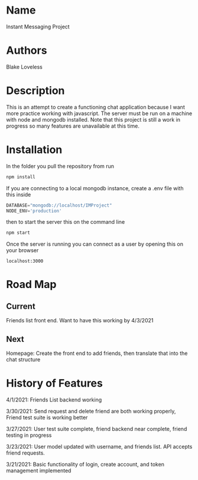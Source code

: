 # Name

Instant Messaging Project 

# Authors

Blake Loveless

# Description

This is an attempt to create a functioning chat application because I want more practice working with javascript. The server must be run on a machine with node and mongodb installed. Note that this project is still a work in progress so many features are unavailable at this time.

# Installation

In the folder you pull the repository from run

```bash
npm install 
```

If you are connecting to a local mongodb instance, create a .env file with this inside

```javascript
DATABASE="mongodb://localhost/IMProject"
NODE_ENV='production'
```

then to start the server this on the command line 

```bash
npm start
```

Once the server is running you can connect as a user by opening this on your browser

```url
localhost:3000
```

# Road Map

## Current

Friends list front end. Want to have this working by 4/3/2021

## Next 

Homepage: Create the front end to add friends, then translate that into the chat structure

# History of Features

4/1/2021: Friends List backend working

3/30/2021: Send request and delete friend are both working properly, Friend test suite is working better

3/27/2021: User test suite complete, friend backend near complete, friend testing in progress

3/23/2021: User model updated with username, and friends list. API accepts friend requests. 

3/21/2021: Basic functionality of login, create account, and token management implemented


